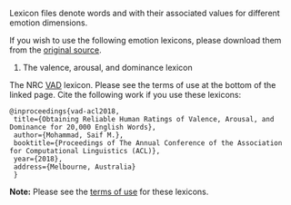 Lexicon files denote words and with their associated values for different emotion dimensions.

If you wish to use the following emotion lexicons, please download them from the [original source](http://saifmohammad.com/WebPages/lexicons.html).

1. The valence, arousal, and dominance lexicon  

 The NRC [VAD](http://saifmohammad.com/WebPages/nrc-vad.html) lexicon. Please see the terms of use at the bottom of the linked page.
 Cite the following work if you use these lexicons:
 ```
 @inproceedings{vad-acl2018,
  title={Obtaining Reliable Human Ratings of Valence, Arousal, and Dominance for 20,000 English Words},
  author={Mohammad, Saif M.},
  booktitle={Proceedings of The Annual Conference of the Association for Computational Linguistics (ACL)},
  year={2018},
  address={Melbourne, Australia}
  }
  ```

**Note:** Please see the [terms of use](http://saifmohammad.com/WebPages/lexicons.html) for these lexicons.
